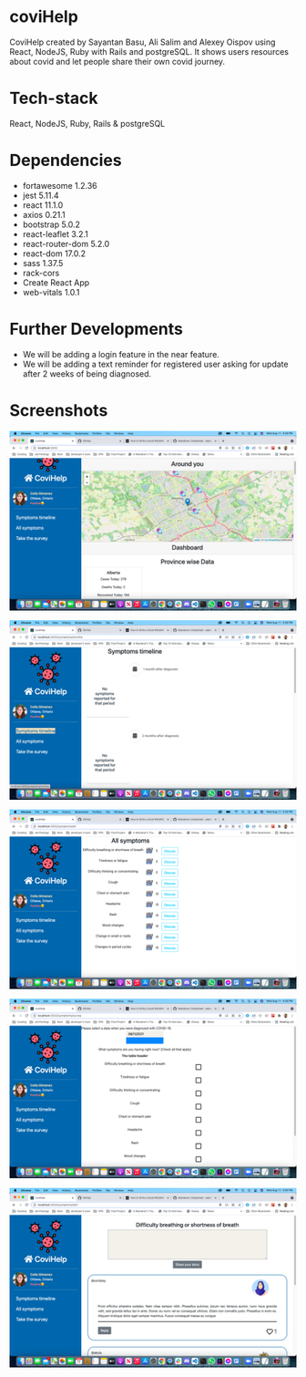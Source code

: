 # coviHelp

CoviHelp created by Sayantan Basu, Ali Salim and Alexey Oispov using React, NodeJS, Ruby with Rails and postgreSQL. It shows users resources about covid and let people share their own covid journey.

# Tech-stack

React, NodeJS, Ruby, Rails & postgreSQL

# Dependencies

* fortawesome 1.2.36
* jest 5.11.4
* react 11.1.0
* axios 0.21.1
* bootstrap 5.0.2   
* react-leaflet 3.2.1
* react-router-dom 5.2.0
* react-dom 17.0.2  
* sass 1.37.5 
* rack-cors 
* Create React App
* web-vitals 1.0.1

# Further Developments

* We will be adding a login feature in the near feature.
* We will be adding a text reminder for registered user asking for update after 2 weeks of being diagnosed.

# Screenshots

![Home Page](https://github.com/Sbasu2512/coviHelp/blob/main/shots/Screen%20Shot%202021-08-11%20at%204.29.08%20PM.png)

![Symptoms Time Line](https://github.com/Sbasu2512/coviHelp/blob/main/shots/Screen%20Shot%202021-08-11%20at%204.29.40%20PM.png)

![All symptoms reported so far](https://github.com/Sbasu2512/coviHelp/blob/main/shots/Screen%20Shot%202021-08-11%20at%204.29.48%20PM.png)

![Survey Page](https://github.com/Sbasu2512/coviHelp/blob/main/shots/Screen%20Shot%202021-08-11%20at%204.29.56%20PM.png)

![Social Network](https://github.com/Sbasu2512/coviHelp/blob/main/shots/Screen%20Shot%202021-08-11%20at%204.30.22%20PM.png)





